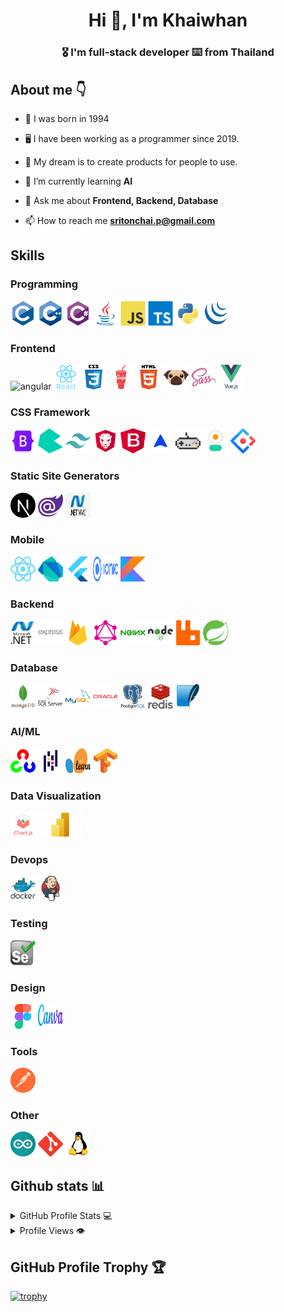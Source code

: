 <h1 align="center">Hi 👋, I'm Khaiwhan</h1>
<h3 align="center">🎖️ I'm full-stack developer ⌨️ from Thailand</h3>

## About me 👇

- 🎈 I was born in 1994

- 🖥️ I have been working as a programmer since 2019.

- 🌟 My dream is to create products for people to use.

- 🤖 I’m currently learning **AI**

- 💬 Ask me about **Frontend, Backend, Database**

- 📫 How to reach me **sritonchai.p@gmail.com**

## Skills
### Programming
<span> <img src="images/c.svg" alt="c" width="40" height="40"/> </span> 
<span> <img src="images/c++.svg" alt="cplusplus" width="40" height="40"/> </span>
<span> <img src="images/cshap.svg" alt="csharp" width="40" height="40"/> </span>
<span> <img src="images/java.svg" alt="java" width="40" height="40"/> </span>
<span> <img src="images/javascript.svg" alt="javascript" width="40" height="40"/> </span>
<span> <img src="images/typescript.svg" alt="typescript" width="40" height="40"/> </span>
<span> <img src="images/python.svg" alt="python" width="40" height="40"/> </span>
<span> <img src="images/jquery.svg" alt="jquery" width="40" height="40"/> </span>
### Frontend
<span> <img src="images/angular.gif" alt="angular" width="40" height="40"/> </span>
<span> <img src="images/react.svg" alt="react" width="40" height="40"/> </span>
<span> <img src="images/css3.svg" alt="css3" width="40" height="40"/> </span>
<span> <img src="images/gulp.svg" alt="gulp" width="40" height="40"/> </span>
<span> <img src="images/html5.svg" alt="html5" width="40" height="40"/> </span>
<span> <img src="images/pug.svg" alt="pug" width="40" height="40"/> </span>
<span> <img src="images/sass.svg" alt="sass" width="40" height="40"/> </span>
<span> <img src="images/vue.svg" alt="vuejs" width="40" height="40"/> </span>
### CSS Framework
<span> <img src="images/bootstrap.png" alt="bootstrap" width="40" height="40"/> </span>
<span> <img src="images/bulma.svg" alt="bulma" width="40" height="40"/> </span>
<span> <img src="images/tailwindcss.svg" alt="tailwind" width="40" height="40"/> </span>
<span> <img src="images/primeng.webp" alt="primeng" width="40" height="40"/></span>
<span> <img src="images/ngx-bootstrap.svg" alt="ngxbootstrap" width="40" height="40"/></span>
<span> <img src="images/nebular.png" alt="nebular" width="40" height="40"/></span>
<span> <img src="images/nest.png" alt="nest" width="40" height="40"/></span>
<span> <img src="images/daisyui.png" alt="daisyui" width="40" height="40"/> </span>
<span> <img src="images/ngzoro.svg" alt="ngzoro" width="40" height="40"/> </span>
### Static Site Generators
<span> <img src="images/nextjs.png" alt="nextjs" width="40" height="40"/> </span>
<span> <img src="images/blazor.png" alt="blazor" width="40" height="40"/> </span>
<span> <img src="images/dotnetmvc.png" alt="dotnetmvc" width="40" height="40"/> </span>
### Mobile
<span> <img src="images/reactnative.svg" alt="reactnative" width="40" height="40"/> </span>
<span> <img src="images/dart.svg" alt="dart" width="40" height="40"/> </span>
<span> <img src="images/flutter.svg" alt="flutter" width="40" height="40"/> </span>
<span> <img src="images/ionic.svg" alt="ionic" width="40" height="40"/> </span>
<span> <img src="images/kotlin.svg" alt="kotlin" width="40" height="40"/> </span>
### Backend
<span> <img src="images/dotnet.svg" alt="dotnet" width="40" height="40"/> </span>
<span> <img src="images/express.svg" alt="express" width="40" height="40"/> </span>
<span> <img src="images/firebase.svg" alt="firebase" width="40" height="40"/> </span>
<span> <img src="images/graphql.svg" alt="graphql" width="40" height="40"/> </span>
<span> <img src="images/nginx.svg" alt="nginx" width="40" height="40"/> </span>
<span> <img src="images/nodejs.svg" alt="nodejs" width="40" height="40"/> </span>
<span> <img src="images/rabbitmq.svg" alt="rabbitMQ" width="40" height="40"/> </span>
<span> <img src="images/springio.svg" alt="spring" width="40" height="40"/> </span>
### Database
<span> <img src="images/mongodb.svg" alt="mongodb" width="40" height="40"/> </span>
<span> <img src="images/microsoft-sql-server.svg" alt="mssql" width="40" height="40"/> </span>
<span> <img src="images/mysql.svg" alt="mysql" width="40" height="40"/> </span>
<span> <img src="images/oracle.svg" alt="oracle" width="40" height="40"/> </span>
<span> <img src="images/postgresql.svg" alt="postgresql" width="40" height="40"/> </span>
<span> <img src="images/redis.svg" alt="redis" width="40" height="40"/> </span>
<span> <img src="images/sqlite.svg" alt="sqlite" width="40" height="40"/> </span>
### AI/ML
<span> <img src="images/opencv.svg" alt="opencv" width="40" height="40"/> </span>
<span> <img src="images/pandas.svg" alt="pandas" width="40" height="40"/> </span>
<span> <img src="images/Scikit_learn.svg" alt="scikit_learn" width="40" height="40"/> </span>
<span> <img src="images/tensorflow.svg" alt="tensorflow" width="40" height="40"/> </span>
### Data Visualization
<span> <img src="images/chartjs.svg" alt="chartjs" width="40" height="40"/> </span>
<span> <img src="images/powerbi.png" alt="powerbi" height="40" /> </span>
### Devops
<span> <img src="images/docker.svg" alt="docker" width="40" height="40"/> </span>
<span> <img src="images/jenkins.svg" alt="jenkins" width="40" height="40"/> </span>
### Testing
<span> <img src="images/selenium.svg" alt="selenium" width="40" height="40"/> </span>
### Design
<span> <img src="images/figma.svg" alt="figma" width="40" height="40"/> </span>
<span> <img src="images/canva.svg" alt="canva" width="40" height="40">
### Tools
<span> <img src="images/postman.svg" alt="postman" width="40" height="40"/> </span>
### Other
<span> <img src="images/arduino.svg" alt="arduino" width="40" height="40"/> </span>
<span> <img src="images/git.svg" alt="git" width="40" height="40"/> </span>
<span> <img src="images/linux.svg" alt="linux" width="40" height="40"/> </span>

## Github stats 📊
<details>
  <summary>GitHub Profile Stats 💻</summary>
  <br/>
    <a href="https://github.com/anuraghazra/github-readme-stats"><img alt="khaiwhan Github Stats" src="https://github-readme-stats.vercel.app/api/?username=khaiwhan&show_icons=true&count_private=true&theme=github_dark&hide_border=true" height="192px"/></a>
    <a href="https://github.com/anuraghazra/github-readme-stats"><img alt="khaiwhan Top Languages" src="https://github-readme-stats.vercel.app/api/top-langs/?username=khaiwhan&langs_count=8&layout=compact&theme=github_dark" height="192px"/></a>
  <br/>
</details>

<details>
  <summary>Profile Views 👁️</summary>
  <br/>
 <img src="https://komarev.com/ghpvc/?username=khaiwhan&label=Profile%20views&color=0e75b6&style=flat" alt="khaiwhan" />

</details>

## GitHub Profile Trophy 🏆

[![trophy](https://github-profile-trophy.vercel.app/?username=khaiwhan&theme=darkhub)](https://github.com/ryo-ma/github-profile-trophy)
